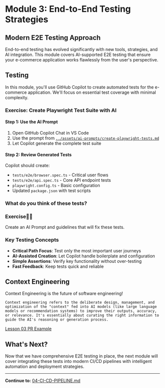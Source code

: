 # Module 3: End-to-End Testing Strategies

## Modern E2E Testing Approach

End-to-end testing has evolved significantly with new tools, strategies, and AI integration. This module covers AI-supported E2E testing that ensure your e-commerce application works flawlessly from the user's perspective.

## Testing

In this module, you'll use GitHub Copilot to create automated tests for the e-commerce application. We'll focus on essential test coverage with minimal complexity.

### Exercise: Create Playwright Test Suite with AI

#### Step 1: Use the AI Prompt

1. Open GitHub Copilot Chat in VS Code
2. Use the prompt from [`../assets/ai-prompts/create-playwright-tests.md`](../assets/ai-prompts/create-playwright-tests.md)
3. Let Copilot generate the complete test suite

#### Step 2: Review Generated Tests

Copilot should create:

- `tests/e2e/browser.spec.ts` - Critical user flows
- `tests/e2e/api.spec.ts` - Core API endpoint tests
- `playwright.config.ts` - Basic configuration
- Updated `package.json` with test scripts

### What do you think of these tests?

### Exercise🏋️‍♂️

Create an AI Prompt and guidelines that will fix these tests.

### Key Testing Concepts

- **Critical Path Focus**: Test only the most important user journeys
- **AI-Assisted Creation**: Let Copilot handle boilerplate and configuration
- **Simple Assertions**: Verify key functionality without over-testing
- **Fast Feedback**: Keep tests quick and reliable

## Context Engineering

Context Engineering is the future of software engineering!

```text
Context engineering refers to the deliberate design, management, and optimization of the "context" fed into AI models (like large language models or recommendation systems) to improve their outputs, accuracy, or relevance. It's essentially about curating the right information to guide the AI's reasoning or generation process.
```

[Lesson 03 PR Example](https://github.com/nadvolod/nextjs-e-commerce-wo/pull/9)

## What's Next?

Now that we have comprehensive E2E testing in place, the next module will cover integrating these tests into modern CI/CD pipelines with intelligent automation and deployment strategies.

---

**Continue to:** [04-CI-CD-PIPELINE.md](./04-CI-CD-PIPELINE.md)
